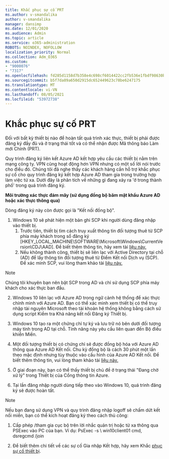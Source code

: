 ```yaml
---
title: Khắc phục sự cố PRT
ms.author: v-smandalika
author: v-smandalika
manager: dansimp
ms.date: 12/01/2020
ms.audience: Admin
ms.topic: article
ms.service: o365-administration
ROBOTS: NOINDEX, NOFOLLOW
localization_priority: Normal
ms.collection: Adm_O365
ms.custom:
- "9000076"
- "7317"
ms.openlocfilehash: fd285d1158d7b358e4c698cf6014422cc2fb536e1fbdf98630bebda359f9c553
ms.sourcegitcommit: b5f7da89a650d2915dc652449623c78be6247175
ms.translationtype: MT
ms.contentlocale: vi-VN
ms.lasthandoff: 08/05/2021
ms.locfileid: "53972738"
---
```

# <a name="troubleshoot-prt-issue"></a>Khắc phục sự cố PRT

Đối với bất kỳ thiết bị nào để hoàn tất quá trình xác thực, thiết bị phải được đăng ký đầy đủ và ở trạng thái tốt và có thể nhận được Mã thông báo Làm mới Chính (PRT).

Quy trình đăng ký liên kết Azure AD kết hợp yêu cầu các thiết bị nằm trên mạng công ty. VPN cũng hoạt động hơn VPN nhưng có một số lời nói trước cho điều đó. Chúng tôi đã nghe thấy các khách hàng cần hỗ trợ khắc phục sự cố cho quy trình đăng ký kết hợp Azure AD tham gia trong trường hợp làm việc từ xa. Dưới đây là phân tích về những gì đang xảy ra 'ở trong thành phố' trong quá trình đăng ký.

**Môi trường xác thực đám mây (sử dụng đồng bộ băm mật khẩu Azure AD hoặc xác thực thông qua)**

Dòng đăng ký này còn được gọi là "Kết nối đồng bộ".

1. Windows 10 sẽ phát hiện một bản ghi SCP khi người dùng đăng nhập vào thiết bị.
    1. Trước tiên, thiết bị tìm cách truy xuất thông tin đối tượng thuê từ SCP phía máy khách trong sổ đăng ký [HKEY_LOCAL_MACHINE\SOFTWARE\Microsoft\Windows\CurrentVersion\CDJ\AAD]. Để biết thêm thông tin, hãy xem tài [liệu này.](https://docs.microsoft.com/azure/active-directory/devices/hybrid-azuread-join-control)
    2. Nếu không thành công, thiết bị sẽ liên lạc với Active Directory tại chỗ (AD) để lấy thông tin đối tượng thuê từ Điểm Kết nối Dịch vụ (SCP). Để xác minh SCP, vui lòng tham khảo tài [liệu này.](https://docs.microsoft.com/azure/active-directory/devices/hybrid-azuread-join-manual#configure-a-service-connection-point) 

> [!NOTE]
> Chúng tôi khuyên bạn nên bật SCP trong AD và chỉ sử dụng SCP phía máy khách cho xác thực ban đầu.

2. Windows 10 liên lạc với Azure AD trong ngữ cảnh hệ thống để xác thực chính mình với Azure AD. Bạn có thể xác minh xem thiết bị có thể truy nhập tài nguyên Microsoft theo tài khoản hệ thống không bằng cách sử dụng script Kiểm tra Khả năng kết nối Đăng ký Thiết bị.

3. Windows 10 tạo ra một chứng chỉ tự ký và lưu trữ nó bên dưới đối tượng máy tính trong AD tại chỗ. Tính năng này yêu cầu liên quan đến Bộ điều khiển Miền.

4. Một đối tượng thiết bị có chứng chỉ sẽ được đồng bộ hóa với Azure AD thông qua Azure AD Kết nối. Chu kỳ đồng bộ là cách 30 phút một lần theo mặc định nhưng tùy thuộc vào cấu hình của Azure AD Kết nối. Để biết thêm thông tin, vui lòng tham khảo tài [liệu này.](https://docs.microsoft.com/azure/active-directory/hybrid/how-to-connect-sync-configure-filtering#organizational-unitbased-filtering)

5. Ở giai đoạn này, bạn có thể thấy thiết bị chủ đề ở trạng thái "Đang chờ xử lý" trong Thiết bị của Cổng thông tin Azure.

6. Tại lần đăng nhập người dùng tiếp theo vào Windows 10, quá trình đăng ký sẽ được hoàn tất. 

> [!NOTE]
> Nếu bạn đang sử dụng VPN và quy trình đăng nhập logoff sẽ chấm dứt kết nối miền, bạn có thể kích hoạt đăng ký theo cách thủ công:
 1. Cấp phép /tham gia cục bộ trên lời nhắc quản trị hoặc từ xa thông qua PSExec vào PC của bạn. Ví dụ: PsExec -s \\ win10client01 cmd, dsregcmd /join

 2. Để biết thêm chi tiết về các sự cố Gia nhập Kết hợp, hãy xem Khắc [phục sự cố thiết bị](https://techcommunity.microsoft.com/t5/azure-active-directory-identity/azure-ad-mailbag-frequent-questions-about-using-device-based/ba-p/1257344).
